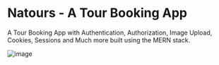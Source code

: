 # Natours - A Tour Booking App

A Tour Booking App with Authentication, Authorization, Image Upload, Cookies, Sessions and Much more built using the MERN stack.

![image](https://user-images.githubusercontent.com/78202013/141317519-fc09beb2-81af-4928-8d6f-a8417a0fbe1f.png)


